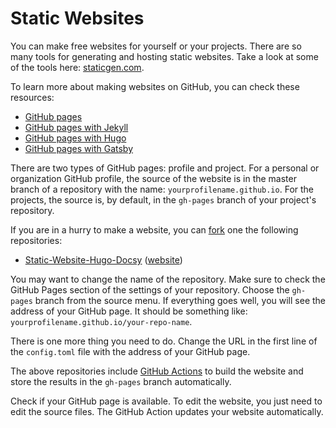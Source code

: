# Static Websites

You can make free websites for yourself or your projects. There are so many tools for generating and hosting static websites. Take a look at some of the tools here: [staticgen.com](https://www.staticgen.com/).

To learn more about making websites on GitHub, you can check these resources:
* [GitHub pages](https://pages.github.com/)
* [GitHub pages with Jekyll](https://jekyllrb.com/docs/github-pages/)
* [GitHub pages with Hugo](https://gohugo.io/hosting-and-deployment/hosting-on-github/)
* [GitHub pages with Gatsby](https://www.gatsbyjs.org/docs/how-gatsby-works-with-github-pages/)

There are two types of GitHub pages: profile and project. For a personal or organization GitHub profile, the source of the website is in the master branch of a repository with the name: `yourprofilename.github.io`. For the projects, the source is, by default, in the `gh-pages` branch of your project's repository.

If you are in a hurry to make a website, you can [fork](https://help.github.com/en/github/getting-started-with-github/fork-a-repo) one the following repositories:
* [Static-Website-Hugo-Docsy](https://github.com/eLearningHub/Static-Website-Hugo-Docsy) ([website](https://elearninghub.github.io/Static-Website-Hugo-Docsy/))

You may want to change the name of the repository. Make sure to check the GitHub Pages section of the settings of your repository. Choose the `gh-pages` branch from the source menu. If everything goes well, you will see the address of your GitHub page. It should be something like: `yourprofilename.github.io/your-repo-name`.

There is one more thing you need to do. Change the URL in the first line of the `config.toml` file with the address of your GitHub page.

The above repositories include [GitHub Actions](https://github.com/features/actions) to build the website and store the results in the `gh-pages` branch automatically. 

Check if your GitHub page is available. To edit the website, you just need to edit the source files. The GitHub Action updates your website automatically.
